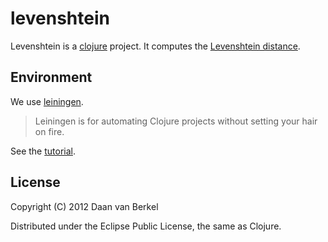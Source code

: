 levenshtein
===========

Levenshtein is a [clojure](http://clojure.org/ "Homepage of clojure")
project. It computes the 
[Levenshtein distance](http://en.wikipedia.org/wiki/Levenshtein_distance "Wikipedia on Levenshtein Distance").

Environment
-----------

We use [leiningen](https://github.com/technomancy/leiningen "GitHub on leiningen").

> Leiningen is for automating Clojure projects without setting your
> hair on fire.

See the 
[tutorial](https://github.com/technomancy/leiningen/blob/preview/doc/TUTORIAL.md "Tutorial on the use of leiningen").

License
-------

Copyright (C) 2012 Daan van Berkel

Distributed under the Eclipse Public License, the same as Clojure.
